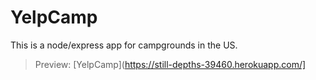 # YelpCamp
This is a node/express app for campgrounds in the US.

>Preview: [YelpCamp](https://still-depths-39460.herokuapp.com/]



